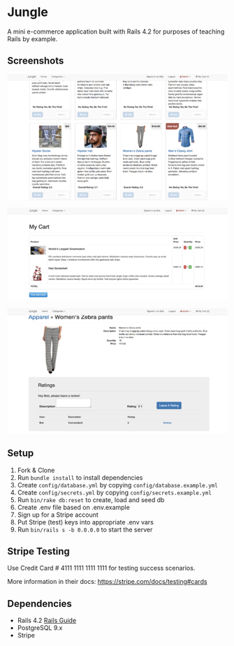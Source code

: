 # Jungle

A mini e-commerce application built with Rails 4.2 for purposes of teaching Rails by example.

## Screenshots

![Homepage With Soldout Item](https://github.com/Elyott/jungle-rails/blob/master/docs/Screen%20Shot%202018-04-27%20at%206.29.27%20PM.png?raw=true)

![Checkout Time](https://github.com/Elyott/jungle-rails/blob/master/docs/Screen%20Shot%202018-04-27%20at%206.32.22%20PM.png?raw=true)

![Cool Products Page](https://github.com/Elyott/jungle-rails/blob/master/docs/Screen%20Shot%202018-04-27%20at%206.32.53%20PM.png?raw=true)


## Setup

1. Fork & Clone
2. Run `bundle install` to install dependencies
3. Create `config/database.yml` by copying `config/database.example.yml`
4. Create `config/secrets.yml` by copying `config/secrets.example.yml`
5. Run `bin/rake db:reset` to create, load and seed db
6. Create .env file based on .env.example
7. Sign up for a Stripe account
8. Put Stripe (test) keys into appropriate .env vars
9. Run `bin/rails s -b 0.0.0.0` to start the server

## Stripe Testing

Use Credit Card # 4111 1111 1111 1111 for testing success scenarios.

More information in their docs: <https://stripe.com/docs/testing#cards>

## Dependencies

* Rails 4.2 [Rails Guide](http://guides.rubyonrails.org/v4.2/)
* PostgreSQL 9.x
* Stripe
